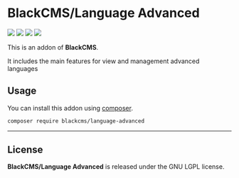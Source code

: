 # BlackCMS/Language Advanced

<p>
    <a href="https://img.shields.io/github/v/release/blackcms/language-advanced"><img src="https://img.shields.io/github/v/release/blackcms/language-advanced"></a>
    <a href="https://img.shields.io/github/license/blackcms/language-advanced"><img src="https://img.shields.io/github/license/blackcms/language-advanced"></a>
    <a href="https://img.shields.io/github/forks/blackcms/language-advanced"><img src="https://img.shields.io/github/forks/blackcms/language-advanced"></a>
    <a href="https://img.shields.io/github/issues/blackcms/language-advanced"><img src="https://img.shields.io/github/issues/blackcms/language-advanced"></a>
</p>

This is an addon of **BlackCMS**.

It includes the main features for view and management advanced languages

## Usage

You can install this addon using [composer](https://getcomposer.org).

```sh
composer require blackcms/language-advanced
```

---

## License

**BlackCMS/Language Advanced** is released under the GNU LGPL license.
